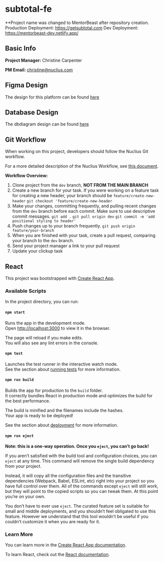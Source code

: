
# subtotal-fe
**Project name was changed to MentorBeast after repository creation. 
Production Deployment: https://getsubtotal.com 
Dev Deployment: https://mentorbeast-dev.netlify.app/

## Basic Info
 **Project Manager:** Christine Carpenter

 **PM Email:** christine@nuclius.com

## Figma Design
The design for this platform can be found [here](https://www.figma.com/file/GYGzJSFk1yJUL9EPPV54P1/Subto-Flow?node-id=64%3A2)

## Database Design
The dbdiagram design can be found [here](https://dbdiagram.io/d/60019a2480d742080a367f3a)

 
## Git Workflow
When working on this project, developers should follow the Nuclius Git workflow. 

For a more detailed description of the Nuclius Workflow, see [this document](https://www.notion.so/christinecarpenter/Code-Reviews-Git-Workflow-30b72fb6bd874036b23d82c0b842859a). 

**Workflow Overview:**
1. Clone project from the `dev` branch, **NOT FROM THE MAIN BRANCH**
2. Create a new branch for your task. If you were working on a feature task for creating a new header, your branch should be `feature/create-new-header`
    `git checkout 'feature/create-new-header`
3. Make your changes, committing frequently, and pulling recent changes from the `dev` branch before each commit. Make sure to use descriptive commit messages. 
    `git add .`
    `git pull origin dev`
    `git commit -m 'add positional styling to header'`
4. Push changes up to your branch frequently.
    `git push origin feature/your-branch`
5. When you are finished with your task, create a pull request, comparing your branch to the `dev` branch. 
6. Send your project manager a link to your pull request
7. Update your clickup task

## React
This project was bootstrapped with [Create React App](https://github.com/facebook/create-react-app).

### Available Scripts

In the project directory, you can run:

#### `npm start`

Runs the app in the development mode.<br>
Open [http://localhost:3000](http://localhost:3000) to view it in the browser.

The page will reload if you make edits.<br>
You will also see any lint errors in the console.

#### `npm test`

Launches the test runner in the interactive watch mode.<br>
See the section about [running tests](https://facebook.github.io/create-react-app/docs/running-tests) for more information.

#### `npm run build`

Builds the app for production to the `build` folder.<br>
It correctly bundles React in production mode and optimizes the build for the best performance.

The build is minified and the filenames include the hashes.<br>
Your app is ready to be deployed!

See the section about [deployment](https://facebook.github.io/create-react-app/docs/deployment) for more information.

#### `npm run eject`

**Note: this is a one-way operation. Once you `eject`, you can’t go back!**

If you aren’t satisfied with the build tool and configuration choices, you can `eject` at any time. This command will remove the single build dependency from your project.

Instead, it will copy all the configuration files and the transitive dependencies (Webpack, Babel, ESLint, etc) right into your project so you have full control over them. All of the commands except `eject` will still work, but they will point to the copied scripts so you can tweak them. At this point you’re on your own.

You don’t have to ever use `eject`. The curated feature set is suitable for small and middle deployments, and you shouldn’t feel obligated to use this feature. However we understand that this tool wouldn’t be useful if you couldn’t customize it when you are ready for it.

### Learn More

You can learn more in the [Create React App documentation](https://facebook.github.io/create-react-app/docs/getting-started).

To learn React, check out the [React documentation](https://reactjs.org/).

